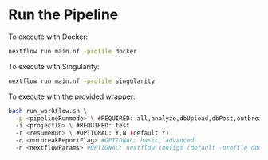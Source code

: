 
# Run the Pipeline
To execute with Docker:
```bash
nextflow run main.nf -profile docker
```
To execute with Singularity:
```bash
nextflow run main.nf -profile singularity
```
To execute with the provided wrapper:
```bash
bash run_workflow.sh \
  -p <pipelineRunmode> \ #REQUIRED: all,analyze,dbUpload,dbPost,outbreakAnalyze,outbreakReport
  -i <projectID> \ #REQUIRED: test
  -r <resumeRun> \ #OPTIONAL: Y,N (default Y)
  -o <outbreakReportFlag> #OPTIONAL: basic, advanced
  -n <nextflowParams> #OPTIONAL: nextflow configs (default -profile docker,test -entry NFCORE_ODHLAR --max_memory 7.GB --max_cpus 4)
```
